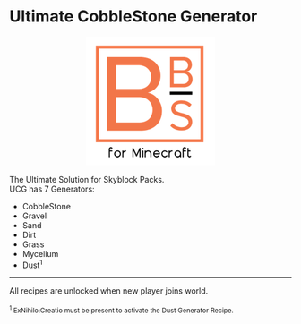 # Ultimate CobbleStone Generator
<p align="center">
  <img src="https://raw.githubusercontent.com/rafacost/bbs_mod/1.12.2/src/main/resources/assets/bbs_mod/textures/gui/bbs_logo.png?raw=true" alt="BBS Logo"/>
</p>
The Ultimate Solution for Skyblock Packs.
<br/>
UCG has 7 Generators:
<ul>
<li>CobbleStone</li>
<li>Gravel</li>
<li>Sand</li>
<li>Dirt</li>
<li>Grass</li>
<li>Mycelium</li>
<li>Dust<sup>1</sup></li>
</ul>
<hr/>
All recipes are unlocked when new player joins world.<br/><br/>
<small>
<sup>1</sup> ExNihilo:Creatio must be present to activate the Dust Generator Recipe.
</small>